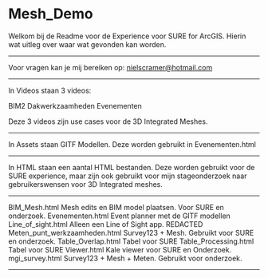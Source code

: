 # Mesh_Demo

Welkom bij de Readme voor de Experience voor SURE for ArcGIS. Hierin wat uitleg over waar wat 
gevonden kan worden. 

----------------------------------------------------------------------------------------------------

Voor vragen kan je mij bereiken op:
nielscramer@hotmail.com

----------------------------------------------------------------------------------------------------

In Videos staan 3 videos: 

BIM2
Dakwerkzaamheden
Evenementen

Deze 3 videos zijn use cases voor de 3D Integrated Meshes. 

----------------------------------------------------------------------------------------------------

In Assets staan GlTF Modellen. Deze worden gebruikt in Evenementen.html

----------------------------------------------------------------------------------------------------

In HTML staan een aantal HTML bestanden. Deze worden gebruikt voor de SURE experience, maar zijn
ook gebruikt voor mijn stageonderzoek naar gebruikerswensen voor 3D Integrated meshes. 

----------------------------------------------------------------------------------------------------

BIM_Mesh.html			Mesh edits en BIM model plaatsen. Voor SURE en onderzoek.
Evenementen.html		Event planner met de GlTF modellen
Line_of_sight.html		Alleen een Line of Sight app. REDACTED
Meten_punt_werkzaamheden.html	Survey123 + Mesh. Gebruikt voor SURE en onderzoek.
Table_Overlap.html		Tabel voor SURE
Table_Processing.html		Tabel voor SURE
Viewer.html			Kale viewer voor SURE en Onderzoek.
mgi_survey.html			Survey123 + Mesh + Meten. Gebruikt voor onderzoek.

----------------------------------------------------------------------------------------------------

